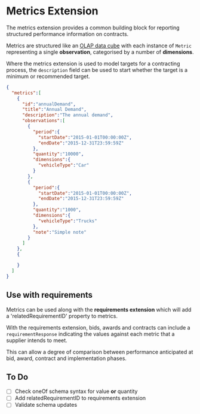 Metrics Extension
=================

The metrics extension provides a common building block for reporting structured performance information on contracts. 

Metrics are structured like an [OLAP data cube](https://en.wikipedia.org/wiki/OLAP_cube) with each instance of ```Metric``` representing a single **observation**, categorised by a number of **dimensions**.

Where the metrics extension is used to model targets for a contracting process, the ```description``` field can be used to start whether the target is a minimum or recommended target.


```json
{
  "metrics":[
    {
      "id":"annualDemand",
      "title":"Annual Demand",
      "description":"The annual demand",
      "observations":[
        {
          "period":{
            "startDate":"2015-01-01T00:00:00Z",
            "endDate":"2015-12-31T23:59:59Z"
          },
          "quantity":"10000",
          "dimensions":{
            "vehicleType":"Car"
          }
        },
        {
          "period":{
            "startDate":"2015-01-01T00:00:00Z",
            "endDate":"2015-12-31T23:59:59Z"
          },
          "quantity":"1000",
          "dimensions":{
            "vehicleType":"Trucks"
          },
          "note":"Simple note"
        }
      ]
    },
    {

    }
  ]
}
```


## Use with requirements

Metrics can be used along with the **requirements extension** which will add a 'relatedRequirementID' property to metrics. 

With the requirements extension, bids, awards and contracts can include a ```requirementResponse``` indicating the values against each metric that a supplier intends to meet. 

This can allow a degree of comparison between performance anticipated at bid, award, contract and implementation phases.

## To Do

* [ ] Check oneOf schema syntax for value **or** quantity
* [ ] Add relatedRequirementID to requirements extension
* [ ] Validate schema updates